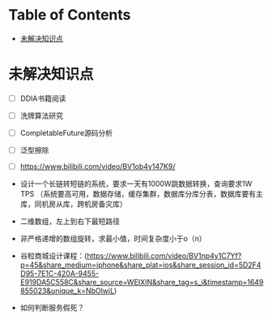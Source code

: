 # Table of Contents

* [未解决知识点](#未解决知识点)


# 未解决知识点

+ [ ] DDIA书籍阅读
+ [ ] 洗牌算法研究
+ [ ] CompletableFuture源码分析
+ [ ] 泛型擦除
+ [ ] https://www.bilibili.com/video/BV1ob4y147K9/


+ 设计一个长链转短链的系统，要求一天有1000W跳数据转换，查询要求1W TPS
  （系统要高可用，数据存储，缓存集群，数据库分库分表，数据库要有主库，同机房从库，跨机房备灾库）
+ 二维数组，左上到右下最短路径
+ 非严格递增的数组旋转，求最小值，时间复杂度小于o（n）

+ 谷粒商城设计课程：(https://www.bilibili.com/video/BV1np4y1C7Yf?p=45&share_medium=iphone&share_plat=ios&share_session_id=5D2F4D95-7E1C-420A-9455-E919DA5C558C&share_source=WEIXIN&share_tag=s_i&timestamp=1649855023&unique_k=NbOlwiL)
+ 如何判断服务假死？

